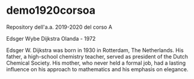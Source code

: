 # demo1920corsoa
Repository dell'a.a. 2019-2020 del corso A

Edsger Wybe Dijkstra
Olanda - 1972

Edsger W. Dijkstra was born in 1930 in Rotterdam, The Netherlands. His father, a high-school chemistry teacher, served as president of the Dutch Chemical Society. His mother, who never held a formal job, had a lasting influence on his approach to mathematics and his emphasis on elegance.

